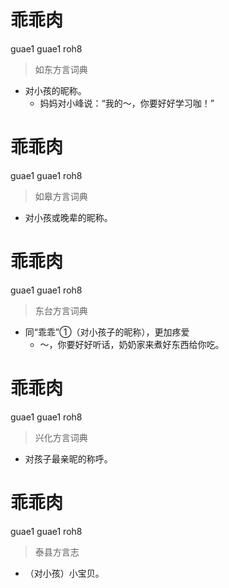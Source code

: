 # 乖乖肉
guae1 guae1 roh8
> 如东方言词典
- 对小孩的昵称。
  - 妈妈对小峰说：“我的～，你要好好学习咖！”

# 乖乖肉
guae1 guae1 roh8
> 如皋方言词典
- 对小孩或晚辈的昵称。

# 乖乖肉
guae1 guae1 roh8
> 东台方言词典
- 同“乖乖”①（对小孩⼦的昵称），更加疼爱
  - ～，你要好好听话，奶奶家来煮好东西给你吃。

# 乖乖肉
guae1 guae1 roh8
> 兴化方言词典
- 对孩子最亲昵的称呼。

# 乖乖肉
guae1 guae1 roh8
> 泰县方言志
- （对小孩）小宝贝。
